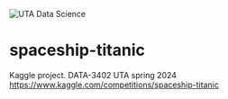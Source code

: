 ![UTA Data Science](https://github.com/rcghpge/spaceship-titanic/blob/main/UTA-DataScience-Logo.png)

# spaceship-titanic
Kaggle project. DATA-3402 UTA spring 2024
https://www.kaggle.com/competitions/spaceship-titanic

